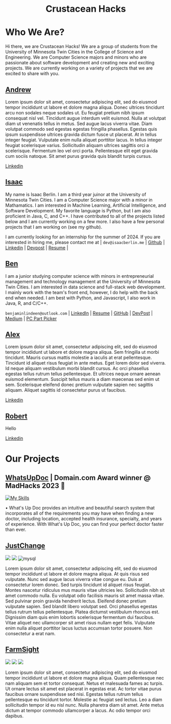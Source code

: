 <h1 align='center'>
  Crustacean Hacks
</h1>

# Who We Are? 
Hi there, we are Crustacean Hacks! We are a group of students from the University of Minnesota Twin Cities in the College of Science and Engineering. We are Computer Science majors and minors who are passionate about software development and creating new and exciting projects. We are currently working on a variety of projects that we are excited to share with you.

## [Andrew](https://github.com/i0dev)  
Lorem ipsum dolor sit amet, consectetur adipiscing elit, sed do eiusmod tempor incididunt ut labore et dolore magna aliqua. Donec ultrices tincidunt arcu non sodales neque sodales ut. Eu feugiat pretium nibh ipsum consequat nisl vel. Tincidunt augue interdum velit euismod. Nulla at volutpat diam ut venenatis tellus in metus. Sed augue lacus viverra vitae. Diam volutpat commodo sed egestas egestas fringilla phasellus. Egestas quis ipsum suspendisse ultrices gravida dictum fusce ut placerat. At in tellus integer feugiat. Vulputate enim nulla aliquet porttitor lacus. In tellus integer feugiat scelerisque varius. Sollicitudin aliquam ultrices sagittis orci a scelerisque. Fermentum leo vel orci porta. Pellentesque elit eget gravida cum sociis natoque. Sit amet purus gravida quis blandit turpis cursus.

[Linkedin](https://www.linkedin.com/in/andrewomagnuson/)

## [Isaac](https://github.com/isaac-berlin)  
My name is Isaac Berlin. I am a third year juinor at the University of Minnesota Twin Cities. I am a Computer Science major with a minor in Mathamatics. I am interested in Machine Learning, Artificial Intelligence, and Software Development. My favorite language is Python, but I am also proficient in Java, C, and C++. I have contributed to all of the projects listed below and I am currently working on a few more. I also have a few personal projects that I am working on (see my github). 

I am currently looking for an internship for the summer of 2024. If you are interested in hiring me, please contact me at | `dev@isaacberlin.me` | [Github](https://github.com/isaac-berlin) | [Linkedin](https://www.linkedin.com/in/isaac-berlin/) | [Devpost](https://devpost.com/isaac-berlin) | [Resume](resumes/isaac-berlin/Isaac%20Berlin%20Resume%20V2.pdf) |

## [Ben](https://github.com/BenjaminLindeen) 
I am a junior studying computer science with minors in entrepreneurial management and technology management at the University of Minnesota Twin Cities. I am interested in data science and full-stack web development. I mainly work with the team's front end, however, I do help with the back end when needed. I am best with Python, and Javascript, I also work in Java, R, and C/C++. 

`benjaminlindeen@outlook.com` | [LinkedIn](https://www.linkedin.com/in/benjaminlindeen) | [Resume](https://docs.google.com/document/d/1umGJqfcDb26GyK_wBpfdNIRu-HMwFcV4mJjp5U9vrVI/edit?usp=sharing) | [GitHub](https://github.com/BenjaminLindeen) | [DevPost](https://devpost.com/benjaminlindeen?ref_content=user-portfolio&ref_feature=portfolio&ref_medium=global-nav) | [Medium](https://medium.com/@benjaminlindeen) | [PC Part Picker](https://pcpartpicker.com/user/Asian_PC_Guy/saved/)

## [Alex](https://github.com/alex-iliarski)  
Lorem ipsum dolor sit amet, consectetur adipiscing elit, sed do eiusmod tempor incididunt ut labore et dolore magna aliqua. Sem fringilla ut morbi tincidunt. Mauris cursus mattis molestie a iaculis at erat pellentesque. Tincidunt id aliquet risus feugiat in ante metus. Eget lorem dolor sed viverra. Id neque aliquam vestibulum morbi blandit cursus. Ac orci phasellus egestas tellus rutrum tellus pellentesque. Et ultrices neque ornare aenean euismod elementum. Suscipit tellus mauris a diam maecenas sed enim ut sem. Scelerisque eleifend donec pretium vulputate sapien nec sagittis aliquam. Aliquet sagittis id consectetur purus ut faucibus.


[Linkedin](https://www.linkedin.com/in/alex-iliarski/)

## [Robert](https://github.com/RWang-Dev)  
Hello 

[Linkedin](https://www.linkedin.com/in/rwang523/)

# Our Projects

## [WhatsUpDoc](https://github.com/Crustacean-Hacks/WhatsUpDoc) | Domain.com Award winner @ MadHacks 2023 🎉
[![My Skills](https://skillicons.dev/icons?i=python,flask,html,CSS,bootstrap,mongodb)](https://skillicons.dev)

• What's Up Doc provides an intuitive and beautiful search system that incorporates all of the requirements you may have when finding a new doctor, including location, accepted health insurance, specialty, and years of experience. With What's Up Doc, you can find your perfect doctor faster than ever.


## [JustChange](https://github.com/Crustacean-Hacks/JustChange)
<img src="https://img.shields.io/badge/React-20232A?style=for-the-badge&logo=react&logoColor=61DAFB">
<img src="https://img.shields.io/badge/Python-FFD43B?style=for-the-badge&logo=python&logoColor=blue">
<img alt="mysql" src="https://img.shields.io/badge/MySQL-005C84?style=for-the-badge&logo=mysql&logoColor=white"> 

Lorem ipsum dolor sit amet, consectetur adipiscing elit, sed do eiusmod tempor incididunt ut labore et dolore magna aliqua. At quis risus sed vulputate. Nunc sed augue lacus viverra vitae congue eu. Duis at consectetur lorem donec. Sed turpis tincidunt id aliquet risus feugiat. Montes nascetur ridiculus mus mauris vitae ultricies leo. Sollicitudin nibh sit amet commodo nulla. Eu volutpat odio facilisis mauris sit amet massa vitae. Sed pulvinar proin gravida hendrerit lectus. Eleifend donec pretium vulputate sapien. Sed blandit libero volutpat sed. Orci phasellus egestas tellus rutrum tellus pellentesque. Platea dictumst vestibulum rhoncus est. Dignissim diam quis enim lobortis scelerisque fermentum dui faucibus. Vitae aliquet nec ullamcorper sit amet risus nullam eget felis. Vulputate enim nulla aliquet porttitor lacus luctus accumsan tortor posuere. Non consectetur a erat nam.

## [FarmSight](https://github.com/Crustacean-Hacks/FarmSight)
<img src="https://img.shields.io/badge/Python-FFD43B?style=for-the-badge&logo=python&logoColor=blue">
<img src="https://img.shields.io/badge/Django-092E20?style=for-the-badge&logo=django&logoColor=green">
<img src="https://img.shields.io/badge/Pandas-2C2D72?style=for-the-badge&logo=pandas&logoColor=white">

Lorem ipsum dolor sit amet, consectetur adipiscing elit, sed do eiusmod tempor incididunt ut labore et dolore magna aliqua. Quam pellentesque nec nam aliquam sem et tortor consequat. Netus et malesuada fames ac turpis. Ut ornare lectus sit amet est placerat in egestas erat. Ac tortor vitae purus faucibus ornare suspendisse sed nisi. Egestas tellus rutrum tellus pellentesque eu tincidunt tortor. Molestie ac feugiat sed lectus. Leo a diam sollicitudin tempor id eu nisl nunc. Nulla pharetra diam sit amet. Ante metus dictum at tempor commodo ullamcorper a lacus. Ac odio tempor orci dapibus.


